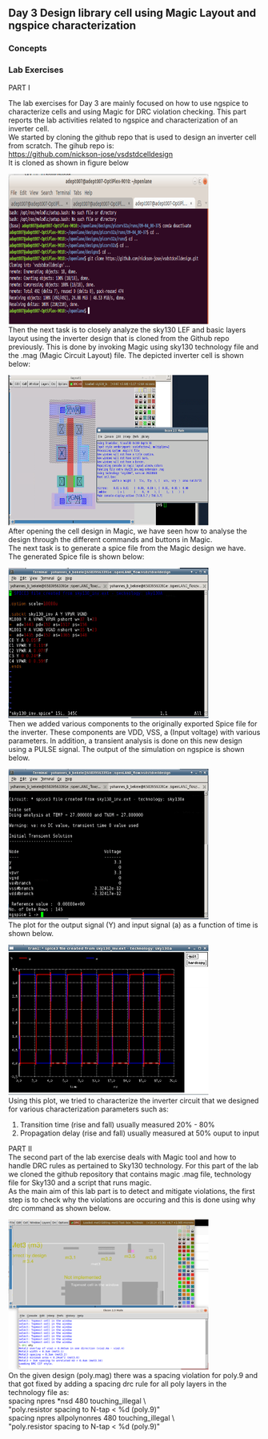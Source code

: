 ## Day 3 Design library cell using Magic Layout and ngspice characterization
### Concepts
### Lab Exercises
PART I <br />

The lab exercises for Day 3 are mainly focused on how to use ngspice to characterize cells and using Magic for DRC violation checking. This part reports the lab activities related to ngspice and characterization of an inverter cell.<br />
We started by cloning the github repo that is used to design an inverter cell from scratch. The gihub repo is:<br />
https://github.com/nickson-jose/vsdstdcelldesign <br />
It is cloned as shown in figure below 
<p align="left">
  <a href="https://github.com/ybbekele/OpenLANE-Sky130-Workshop/blob/main/Images/cloning%20vsdstdcelldesign.png">
    <img src="https://github.com/ybbekele/OpenLANE-Sky130-Workshop/blob/main/Images/cloning%20vsdstdcelldesign.png" alt="Logo" width="400" height="300">
    </a>
<br />
Then the next task is to closely analyze the sky130 LEF and basic layers layout using the inverter design that is cloned from the Github repo previously. This is done by invoking Magic using sky130 technology file and the .mag (Magic Circuit Layout) file. The depicted inverter cell is shown below:<br />
  <p align="left">
  <a href="https://github.com/ybbekele/OpenLANE-Sky130-Workshop/blob/main/Images/Inverter%20after%20invoking%20magic1.png">
    <img src="https://github.com/ybbekele/OpenLANE-Sky130-Workshop/blob/main/Images/Inverter%20after%20invoking%20magic1.png" alt="Logo" width="400" height="300">
    </a>
<br />
After opening the cell design in Magic, we have seen how to analyse the design through the different commands and buttons in Magic.<br /> 
The next task is to generate a spice file from the Magic design we have. The generated Spice file is shown below:<br />
 <p align="left">
  <a href="https://github.com/ybbekele/OpenLANE-Sky130-Workshop/blob/main/Images/extracted%20spice%20file%20from%20magic.png">
    <img src="https://github.com/ybbekele/OpenLANE-Sky130-Workshop/blob/main/Images/extracted%20spice%20file%20from%20magic.png" alt="Logo" width="400" height="300">
    </a>
<br />
 Then we added various components to the originally exported Spice file for the inverter. These components are VDD, VSS, a (Input voltage) with various parameters. In addition, a transient analysis is done on this new design using a PULSE signal. The output of the simulation on ngspice is shown below.<br />
 <p align="left">
  <a href="https://github.com/ybbekele/OpenLANE-Sky130-Workshop/blob/main/Images/ngspice%20simulation%20of%20inverter.png">
    <img src="https://github.com/ybbekele/OpenLANE-Sky130-Workshop/blob/main/Images/ngspice%20simulation%20of%20inverter.png" alt="Logo" width="400" height="300">
    </a>
<br />
The plot for the output signal (Y) and input signal (a) as a function of time is shown below. <br />
 <p align="left">
  <a href="https://github.com/ybbekele/OpenLANE-Sky130-Workshop/blob/main/Images/ngspice%20plot%20for%20inverter.png">
    <img src="https://github.com/ybbekele/OpenLANE-Sky130-Workshop/blob/main/Images/ngspice%20plot%20for%20inverter.png" alt="Logo" width="400" height="300">
    </a>
<br />
Using this plot, we tried to characterize the inverter circuit that we designed for various characterization parameters such as: <br />
   
   1. Transition time (rise and fall) usually measured 20% - 80% <br />
   2. Propagation delay (rise and fall) usually measured at 50% ouput to input <br />

   
PART II <br />
The second part of the lab exercise deals with Magic tool and how to handle DRC rules as pertained to Sky130 technology. For this part of the lab we cloned the github repository that contains magic .mag file, technology file for Sky130 and a script that runs magic. <br />
As the main aim of this lab part is to detect and mitigate violations, the first step is to check why the violations are occuring and this is done using why drc command as shown below.<br />
 <p align="left">
  <a href="https://github.com/ybbekele/OpenLANE-Sky130-Workshop/blob/main/Images/DRC%20why.png">
    <img src="https://github.com/ybbekele/OpenLANE-Sky130-Workshop/blob/main/Images/DRC%20why.png" alt="Logo" width="400" height="300">
    </a>
<br />
 On the given design (poly.mag) there was a spacing violation for poly.9 and that got fixed by adding a spacing drc rule for all poly layers in the technology file as: <br />
  spacing npres *nsd 480 touching_illegal \ <br/>
	"poly.resistor spacing to N-tap < %d (poly.9)" <br/>
 spacing npres allpolynonres 480 touching_illegal \ <br/>
	"poly.resistor spacing to N-tap < %d (poly.9)" <br/>
